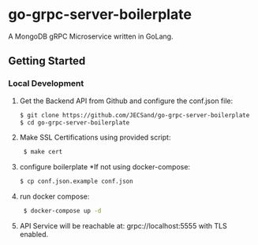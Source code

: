 # go-grpc-server-boilerplate
A MongoDB gRPC Microservice written in GoLang.

## Getting Started

### Local Development
1. Get the Backend API from Github and configure the conf.json file:
   ```bash
   $ git clone https://github.com/JECSand/go-grpc-server-boilerplate
   $ cd go-grpc-server-boilerplate

2. Make SSL Certifications using provided script:
   ```bash
    $ make cert

3. configure boilerplate *If not using docker-compose:
    ```bash
   $ cp conf.json.example conf.json

4. run docker compose:
   ```bash
    $ docker-compose up -d
   
5. API Service will be reachable at: grpc://localhost:5555 with TLS enabled.
